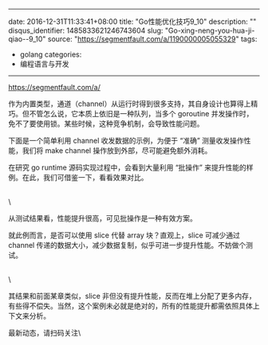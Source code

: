 
---
date: 2016-12-31T11:33:41+08:00
title: "Go性能优化技巧9_10"
description: ""
disqus_identifier: 1485833621246743604
slug: "Go-xing-neng-you-hua-ji-qiao--9_10"
source: "https://segmentfault.com/a/1190000005055329"
tags: 
- golang 
categories:
- 编程语言与开发
---

https://segmentfault.com/a/

作为内置类型，通道（channel）从运行时得到很多支持，其自身设计也算得上精巧。但不管怎么说，它本质上依旧是一种队列，当多个
goroutine
并发操作时，免不了要使用锁。某些时候，这种竞争机制，会导致性能问题。

下面是一个简单利用 channel 收发数据的示例，为便于 “准确”
测量收发操作性能，我们将 make channel 操作放到外部，尽可能避免额外消耗。

在研究 go runtime 源码实现过程中，会看到大量利用 “批操作”
来提升性能的样例。在此，我们可借鉴一下，看看效果对比。

\
\

从测试结果看，性能提升很高，可见批操作是一种有效方案。

就此例而言，是否可以使用 slice 代替 array 块？直观上，slice 可减少通过
channel
传递的数据大小，减少数据复制，似乎可进一步提升性能。不妨做个测试。

\
\

其结果和前面某章类似，slice
非但没有提升性能，反而在堆上分配了更多内存，有些得不偿失。当然，这个案例未必就是绝对的，所有的性能提升都需依照具体上下文来分析。

最新动态，请扫码关注\


